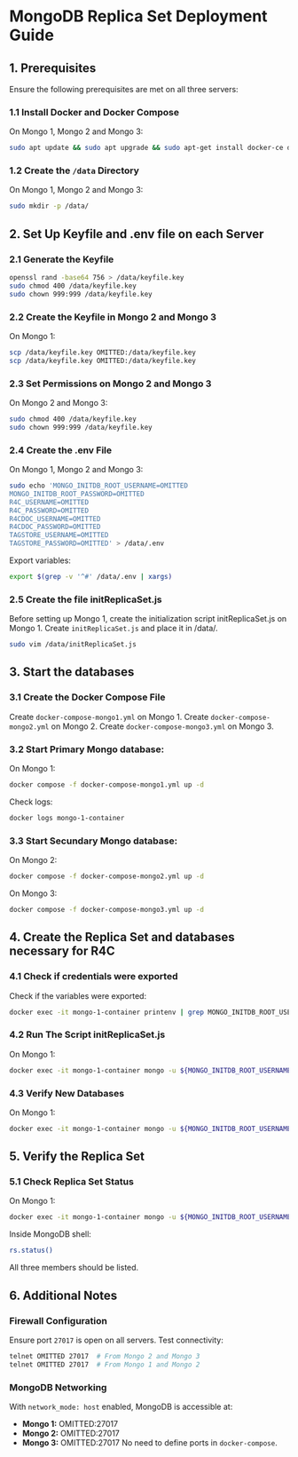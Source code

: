 # MongoDB Replica Set Deployment Guide

## 1. Prerequisites

Ensure the following prerequisites are met on all three servers:

### 1.1 Install Docker and Docker Compose
On Mongo 1, Mongo 2 and Mongo 3:
```sh
sudo apt update && sudo apt upgrade && sudo apt-get install docker-ce docker-ce-cli containerd.io docker-buildx-plugin docker-compose-plugin
```

### 1.2 Create the `/data` Directory
On Mongo 1, Mongo 2 and Mongo 3:
```sh
sudo mkdir -p /data/
```

## 2. Set Up Keyfile and .env file on each Server

### 2.1 Generate the Keyfile
```sh
openssl rand -base64 756 > /data/keyfile.key
sudo chmod 400 /data/keyfile.key
sudo chown 999:999 /data/keyfile.key
```

### 2.2 Create the Keyfile in Mongo 2 and Mongo 3
On Mongo 1:
```sh
scp /data/keyfile.key OMITTED:/data/keyfile.key
scp /data/keyfile.key OMITTED:/data/keyfile.key
```

### 2.3 Set Permissions on Mongo 2 and Mongo 3
On Mongo 2 and Mongo 3:
```sh
sudo chmod 400 /data/keyfile.key
sudo chown 999:999 /data/keyfile.key
```

### 2.4 Create the .env File
On Mongo 1, Mongo 2 and Mongo 3:
```sh
sudo echo 'MONGO_INITDB_ROOT_USERNAME=OMITTED
MONGO_INITDB_ROOT_PASSWORD=OMITTED
R4C_USERNAME=OMITTED
R4C_PASSWORD=OMITTED
R4CDOC_USERNAME=OMITTED
R4CDOC_PASSWORD=OMITTED
TAGSTORE_USERNAME=OMITTED
TAGSTORE_PASSWORD=OMITTED' > /data/.env
```
Export variables:
```sh
export $(grep -v '^#' /data/.env | xargs)
```

### 2.5 Create the file initReplicaSet.js
Before setting up Mongo 1, create the initialization script initReplicaSet.js on Mongo 1.
Create `initReplicaSet.js` and place it in /data/.
```sh
sudo vim /data/initReplicaSet.js
```

## 3. Start the databases

### 3.1 Create the Docker Compose File
Create `docker-compose-mongo1.yml` on Mongo 1.
Create `docker-compose-mongo2.yml` on Mongo 2.
Create `docker-compose-mongo3.yml` on Mongo 3.

### 3.2 Start Primary Mongo database:
On Mongo 1:
```sh
docker compose -f docker-compose-mongo1.yml up -d
```
Check logs:
```sh
docker logs mongo-1-container
```

### 3.3 Start Secundary Mongo database:
On Mongo 2:
```sh
docker compose -f docker-compose-mongo2.yml up -d
```
On Mongo 3:
```sh
docker compose -f docker-compose-mongo3.yml up -d
```

## 4. Create the Replica Set and databases necessary for R4C

### 4.1 Check if credentials were exported

Check if the variables were exported:
```sh
docker exec -it mongo-1-container printenv | grep MONGO_INITDB_ROOT_USERNAME
```

### 4.2 Run The Script initReplicaSet.js
On Mongo 1:
```sh
docker exec -it mongo-1-container mongo -u ${MONGO_INITDB_ROOT_USERNAME} -p ${MONGO_INITDB_ROOT_PASSWORD} --file /data/initReplicaSet.js
```

### 4.3 Verify New Databases
On Mongo 1:
```sh
docker exec -it mongo-1-container mongo -u ${MONGO_INITDB_ROOT_USERNAME} -p ${MONGO_INITDB_ROOT_PASSWORD} --eval "show dbs"
```

## 5. Verify the Replica Set

### 5.1 Check Replica Set Status
On Mongo 1:
```sh
docker exec -it mongo-1-container mongo -u ${MONGO_INITDB_ROOT_USERNAME} -p ${MONGO_INITDB_ROOT_PASSWORD}
```
Inside MongoDB shell:
```sh
rs.status()
```
All three members should be listed.

## 6. Additional Notes

### Firewall Configuration
Ensure port `27017` is open on all servers. Test connectivity:
```sh
telnet OMITTED 27017  # From Mongo 2 and Mongo 3
telnet OMITTED 27017  # From Mongo 1 and Mongo 2
```

### MongoDB Networking
With `network_mode: host` enabled, MongoDB is accessible at:
- **Mongo 1:** OMITTED:27017
- **Mongo 2:** OMITTED:27017
- **Mongo 3:** OMITTED:27017
No need to define ports in `docker-compose`.